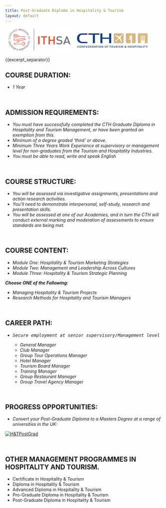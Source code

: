 ```yaml
---
title: Post-Graduate Diploma in Hospitality & Tourism
layout: default
---
```


![](/img/acc/ithsa-logo.png "")
![](/img/acc/cth-logo.png "")

{{excerpt_separator}}

<h2><b>COURSE DURATION:</b></h2>
<ul>
	<li><i>1 Year</i></li>
</ul>
<i> </i>
<h2><b>ADMISSION REQUIREMENTS:</b></h2>
<ul>
	<li><i>You must have successfully completed the CTH Graduate Diploma in Hospitality and Tourism Management, or have been granted an exemption from this.</i></li>
	<li><i>Minimum of a degree graded ‘third’ or above.</i></li>
	<li><i>Minimum Three Years Work Experience at supervisory or management level for non-graduates from the Tourism and Hospitality Industries.</i></li>
	<li><i>You must be able to read, write and speak English</i></li>
</ul>
<i> </i>
<h2><b>COURSE STRUCTURE:</b></h2>
<ul>
	<li><i>You will be assessed via investigative assignments, presentations and action research activities.</i></li>
	<li><i>You’ll need to demonstrate interpersonal, self-study, research and presentation skills.</i></li>
	<li><i>You will be assessed at one of our Academies, and in turn the CTH will conduct external marking and moderation of assessments to ensure standards are being met.</i></li>
</ul>
<i> </i>
<h2><b>COURSE CONTENT:</b><b> </b></h2>
<ul>
	<li><i>Module One: Hospitality &amp; Tourism Marketing Strategies</i></li>
	<li><i>Module Two: Management and Leadership Across Cultures</i></li>
	<li><i>Module Three: Hospitality &amp; Tourism Strategic Planning</i></li>
</ul>
<b><i>Choose ONE of the Following:</i></b>
<ul>
	<li><i>Managing Hospitality &amp; Tourism Projects</i></li>
	<li><i>Research Methods for Hospitality and Tourism Managers</i></li>
</ul>
<b> </b>
<h2><b>CAREER PATH:</b></h2>
<ul>
	<li>
<pre><i>Secure employment at senior supervisory/Management level as a:</i></pre>
<ul>
	<li><i>General Manager</i></li>
	<li><i>Club Manager</i></li>
	<li><i>Group Tour Operations Manager</i></li>
	<li><i>Hotel Manager</i></li>
	<li><i>Tourism Board Manager</i></li>
	<li><i>Training Manager</i></li>
	<li><i>Group Restaurant Manager</i></li>
	<li><i>Group Travel Agency Manager</i></li>
</ul>
</li>
</ul>
<i> </i>
<h2><b>PROGRESS OPPORTUNITIES:</b></h2>
<ul>
	<li><i>Convert your Post-Graduate Diploma to a Masters Degree at a range of universities in the UK:</i></li>
</ul>
<a href="http://www.saaac.co.za/wp-content/uploads/2013/05/HTPostGrad.png"><img class="alignnone size-full wp-image-380" alt="H&amp;TPostGrad" src="http://www.saaac.co.za/wp-content/uploads/2013/05/HTPostGrad.png" width="847" height="126" /></a>

&nbsp;
<h2>OTHER MANAGEMENT PROGRAMMES IN HOSPITALITY AND TOURISM.</h2>

- Certificate in Hospitality &amp; Tourism</a>
- Diploma in Hospitality &amp; Tourism</a>
- Advanced Diploma in Hospitality &amp; Tourism</a>
- Pro-Graduate Diploma in Hospitality &amp; Tourism
- Post-Graduate Diploma in Hospitality &amp; Tourism
